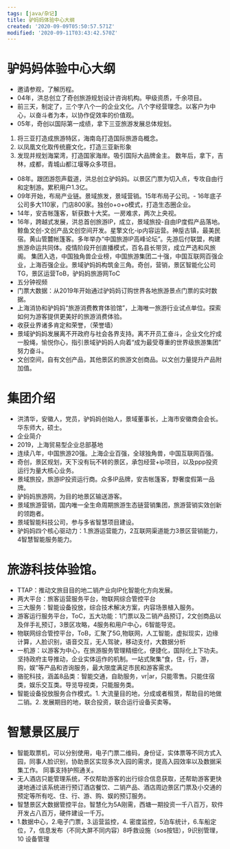 ```yaml
---
tags: [java/杂记]
title: 驴妈妈体验中心大纲
created: '2020-09-09T05:50:57.571Z'
modified: '2020-09-11T03:43:42.570Z'
---
```



# 驴妈妈体验中心大纲
- 邀请参观，了解历程。
- 04年，洪总创立了奇创旅游规划设计咨询机构。甲级资质，千余项目。
- 前三天，制定了，三个字八个一的企业文化。八个字经营理念。以客户为中心，以奋斗者为本，以协作促效率的价值观。
- 05年，奇创以国际第一成绩，拿下三亚旅游发展总体规划。
1. 将三亚打造成旅游特区，海南岛打造国际旅游岛概念。
2. 以凤凰文化取传统鹿文化，打造三亚新形象
3. 发现并规划海棠湾，打造国家海岸。吸引国际大品牌金主。
数年后，拿下，吉林，成都，青城山都江堰等众多项目。
- 08年。跟团游怨声载道，洪总创立驴妈妈。以景区门票为切入点，专攻自由行和定制游。累积用户1.3亿。
- 09年开始，布局产业链。景域旅发，景域营销。15年布局子公司。- 16年底子公司多大110家，门店800家。独创o+o+o模式，打造生态圈企业。
- 14年，安吉帐篷客，斩获数十大奖。一房难求，两次上央视。
- 16年，跨越式发展，洪总首创旅游IP，成立，景域旅投-自由IP度假产品落地。鲸鱼文创-文创产品文创空间开发。星擎文化-ip内容运营。神垕古镇，最美民宿。黄山管麓帐篷客。多年举办“中国旅游IP高峰论坛”。先游后付联盟，构建旅游命运共同体。疫情阶段开创直播模式，百名县长带货，成立严选和风旅阁。
集团入选，中国独角兽企业榜，中国旅游集团二十强，中国互联网百强企业，上海百强企业。景域驴妈妈构筑金三角。奇创，营销，景区智能化公司TG，景区运营ToB，驴妈妈旅游网ToC
- 五分钟视频
- 门票大数据：从2019年开始通过驴妈妈订购世界各地旅游景点门票的实时数据。
- 上海消协和驴妈妈“旅游消费教育体验馆”，上海唯一旅游行业试点单位。探索如何为游客提供更美好的旅游消费体验。
- 收获业界诸多肯定和荣誉，（荣誉墙）
- 景域驴妈妈发展离不开政府与社会各界支持。离不开员工奋斗，企业文化拧成一股绳，愉悦你心，指引景域驴妈妈人向着“成为最受尊重的世界级旅游集团” 努力奋斗。
- 文创空间，自有文创产品，其他景区的旅游文创商品。以文创力量提升产品附加值。

# 集团介绍
- 洪清华，安徽人，党员，驴妈妈创始人，景域董事长，上海市安徽商会会长。
华东师大，硕士。
- 企业简介
- 2019，上海贸易型企业总部基地
- 连续八年，中国旅游20强。上海企业百强，全球独角兽，中国互联网百强。
- 奇创，景区规划，天下没有玩不转的景区，承包经营+ip项目，以及ppp投资运行为量大核心业务。
- 景域旅投，旅游IP投资运行商。众多IP品牌，安吉帐篷客，野奢度假第一品牌。
- 驴妈妈旅游网，为目的地景区输送游客。
- 景域旅游营销，国内唯一全生命周期旅游生态链营销集团，旅游营销实效创新的领跑者。
- 景域智能科技公司，参与多省智慧项目建设。
- 驴妈妈四个核心驱动力：1.旅游运营能力，2互联网渠道能力3景区营销能力，4智慧智能服务能力。
# 旅游科技体验馆。
- TTAP：推动文旅目目的地二销产业向IP化智能化方向发展。
- 两大平台：旅客运营服务平台，物联网综合管控平台
- 三大服务：智能设备投放，综合技术解决方案，内容场景植入服务。
- 游客运行服务平台，ToC，五大功能：1门票以及二销产品预订，2文创商品以及伴手礼预订，3景区攻略，4服务和用户中心，6智能导览。
- 物联网综合管控平台，ToB，汇聚了5G,物联网，人工智能，虚拟现实，边缘计算，人脸识别，语音交互，无人驾驶，移动支付，大数据分析
- 一机游：以游客为中心，在旅游服务管理精细化，便捷化，国际化上下功夫。坚持政府主导推动，企业实体运作的机制。一站式聚集“食，住，行，游，购，娱”等产品和咨询服务，最大限度满足市民和游客需求。
- 骆驼科技，涵盖8品类：智能交通，自助服务，vr|ar，只能零售。只能住宿类，娱乐交互类。导览导视类，只能服务类。
- 智能设备投放服务合作模式。1. 大流量目的地，分成或者租赁，帮助目的地做二销。2. 发展期目的地，联合投资，联合运行设备买卖等。
# 智慧景区展厅
- 智能取票机，可以分别使用，电子门票二维码，身份证，实体票等不同方式入园，同事人脸识别，协助景区实现多次入园的需求，提高入园效率以及数据采集工作。
同事支持护照通关。
- 无人酒店只能管理系统，不仅帮助游客的出行综合信息获取，还帮助游客更快速地通过该系统进行预订酒店餐饮、二销产品、酒店周边景区门票及小交通的预定等所有吃、住、行、游、购、娱的预订服务。
- 智慧景区大数据管控平台。智慧化为5A刚需，西塘一期投资一千八百万，软件开发占八百万，硬件建设一千万。
- 1.数据中心，2.电子门票，3.运营监控，4. 密度监控，5泊车统计，6.车船定位，7，信息发布（不同大屏不同内容）8呼救设施（sos按钮），9识别管理，10 设备管理









